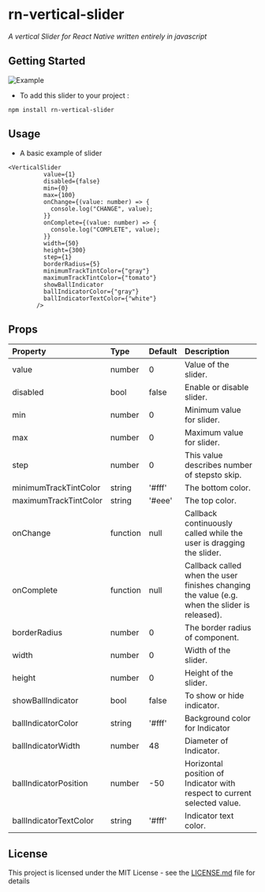 # rn-vertical-slider
*A vertical Slider for React Native written entirely in javascript*

## Getting Started
![Example](https://github.com/sacmii/rn-vertical-slider/blob/master/.github/example.gif)
* To add this slider to your project :
```
npm install rn-vertical-slider
```

## Usage
* A basic example of slider
```
<VerticalSlider
          value={1}
          disabled={false}
          min={0}
          max={100}
          onChange={(value: number) => {
            console.log("CHANGE", value);
          }}
          onComplete={(value: number) => {
            console.log("COMPLETE", value);
          }}
          width={50}
          height={300}
          step={1}
          borderRadius={5}
          minimumTrackTintColor={"gray"}
          maximumTrackTintColor={"tomato"}
          showBallIndicator
          ballIndicatorColor={"gray"}
          ballIndicatorTextColor={"white"}
        />
```

## Props

|Property|Type|Default|Description|
|:---|:---|:---|:---|
|value|number|0|Value of the slider.|
|disabled|bool|false|Enable or disable slider.|
|min|number|0|Minimum value for slider.|
|max|number|0|Maximum value for slider.|
|step|number|0|This value describes number of stepsto skip.|
|minimumTrackTintColor|string|'#fff'|The bottom color.|
|maximumTrackTintColor|string|'#eee'|The top color.|
|onChange|function|null|Callback continuously called while the user is dragging the slider.|
|onComplete|function|null|Callback called when the user finishes changing the value (e.g. when the slider is released).|
|borderRadius|number|0|The border radius of component.|
|width|number|0|Width of the slider.|
|height|number|0|Height of the slider.|
|showBallIndicator|bool|false|To show or hide indicator.|
|ballIndicatorColor|string|'#fff'|Background color for Indicator|
|ballIndicatorWidth|number|48|Diameter of Indicator.|
|ballIndicatorPosition|number|-50|Horizontal position of Indicator with respect to current selected value.|
|ballIndicatorTextColor|string|'#fff'|Indicator text color.|

## License

This project is licensed under the MIT License - see the [LICENSE.md](LICENSE.md) file for details
